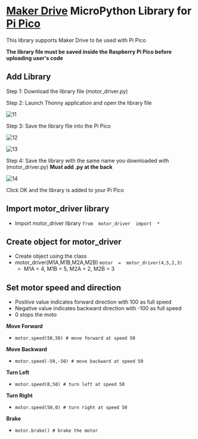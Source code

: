 
# [Maker Drive](https://www.cytron.io/p-maker-drive-simplifying?tracking=b-py-h-bridge-motor-driver-for-beginner) MicroPython Library for [Pi Pico](https://www.cytron.io/p-maker-pi-pico?tracking=b-py)
This library supports Maker Drive to be used with Pi Pico

**The library file must be saved inside the Raspberry Pi Pico before uploading user's code**
## Add Library
Step 1: Download the library file (motor_driver.py)

Step 2: Launch Thonny application and open the library file

![11](https://user-images.githubusercontent.com/34527010/106845087-2210c380-66e5-11eb-9d72-5d9219a878f1.PNG)


Step 3: Save the library file into the Pi Pico

![12](https://user-images.githubusercontent.com/34527010/106845132-381e8400-66e5-11eb-9cc1-a20fabf47f16.png)

![13](https://user-images.githubusercontent.com/34527010/106845126-36ed5700-66e5-11eb-88a6-5623e85f4e8d.png)


Step 4: Save the library with the same name you downloaded with (motor_driver.py) **Must add .py at the back**

![14](https://user-images.githubusercontent.com/34527010/106845128-381e8400-66e5-11eb-80bd-24fbd42bff8b.PNG)


Click OK and the library is added to your Pi Pico

## Import motor_driver library

 - Import motor_driver library
 `from  motor_driver  import  *`

## Create object for motor_driver

 -   Create object using the class
 - motor_driver(M1A,M1B,M2A,M2B)
 `motor  =  motor_driver(4,5,2,3)`
	 - M1A = 4, M1B = 5, M2A = 2, M2B = 3

## Set motor speed and direction

 - Positive value indicates forward direction with 100 as full speed
 - Negative value indicates backward direction with -100 as full speed
 - 0 stops the moto
 
**Move Forward**

 - `motor.speed(50,50) # move forward at speed 50`
 
**Move Backward**

 - `motor.speed(-50,-50) # move backward at speed 50`

**Turn Left**

 - `motor.speed(0,50) # turn left at speed 50`

**Turn Right**

 - `motor.speed(50,0) # turn right at speed 50`

**Brake**

 - `motor.brake() # brake the motor`

